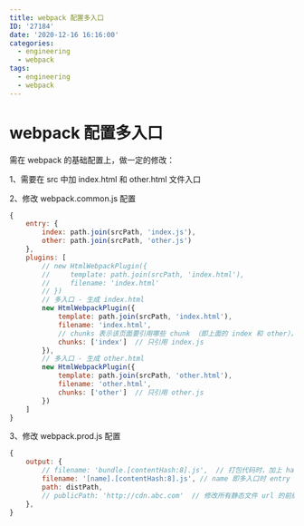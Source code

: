 ```yaml
---
title: webpack 配置多入口
ID: '27184'
date: '2020-12-16 16:16:00'
categories:
  - engineering
  - webpack
tags:
  - engineering
  - webpack
---
```


# webpack 配置多入口

需在 webpack 的基础配置上，做一定的修改：

1、需要在 src 中加 index.html 和 other.html 文件入口

2、修改 webpack.common.js 配置

``` js 
{
    entry: {
        index: path.join(srcPath, 'index.js'),
        other: path.join(srcPath, 'other.js')
    },
    plugins: [
        // new HtmlWebpackPlugin({
        //     template: path.join(srcPath, 'index.html'),
        //     filename: 'index.html'
        // })
        // 多入口 - 生成 index.html
        new HtmlWebpackPlugin({
            template: path.join(srcPath, 'index.html'),
            filename: 'index.html',
            // chunks 表示该页面要引用哪些 chunk （即上面的 index 和 other），默认全部引用
            chunks: ['index']  // 只引用 index.js
        }),
        // 多入口 - 生成 other.html
        new HtmlWebpackPlugin({
            template: path.join(srcPath, 'other.html'),
            filename: 'other.html',
            chunks: ['other']  // 只引用 other.js
        })
    ]
}
```

3、修改 webpack.prod.js 配置

``` js 
{
    output: {
        // filename: 'bundle.[contentHash:8].js',  // 打包代码时，加上 hash 戳
        filename: '[name].[contentHash:8].js', // name 即多入口时 entry 的 key
        path: distPath,
        // publicPath: 'http://cdn.abc.com'  // 修改所有静态文件 url 的前缀（如 cdn 域名），这里暂时用不到
    },
}
```
 
 
 
 
 
 
 
 
 
 
 
 
 
 
 
 
 
 
 
 
